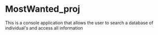 # MostWanted_proj
This is a console application that allows the user to search a database of individual's and access all information 
